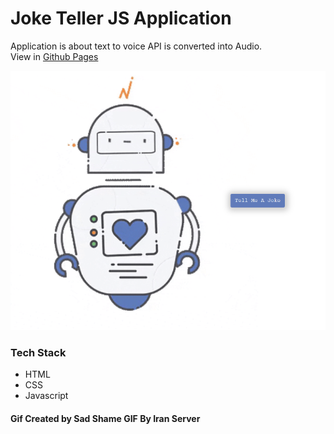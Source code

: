 # Joke Teller JS Application 
Application is about text to voice API is converted into Audio.<br>
View in [Github Pages](https://pradytpk.github.io/joke-teller/)

<img src="img/image-1.png" alt="joke">

### Tech Stack
- HTML
- CSS
- Javascript

#### Gif Created by Sad Shame GIF By Iran Server